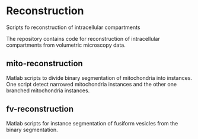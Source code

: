 # Reconstruction
Scripts fo reconstruction of intracellular compartments

The repository contains code for reconstruction of intracellular compartments from volumetric microscopy data. 

## mito-reconstruction

Matlab scripts to divide binary segmentation of mitochondria into instances. One script detect narrowed mitochondria instances and the other one branched mitochondria instances.

## fv-reconstruction

Matlab scripts for instance segmentation of fusiform vesicles from the binary segmentation.
